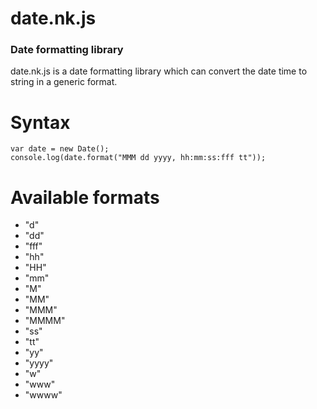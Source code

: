 date.nk.js
==========

### Date formatting library

date.nk.js is a date formatting library which can convert the date time to string in a generic format.


# Syntax

```
var date = new Date();
console.log(date.format("MMM dd yyyy, hh:mm:ss:fff tt"));
```


# Available formats

* "d"
* "dd"
* "fff"
* "hh"
* "HH"
* "mm"
* "M"
* "MM"
* "MMM"
* "MMMM"
* "ss"
* "tt"
* "yy"
* "yyyy"
* "w"
* "www"
* "wwww"
